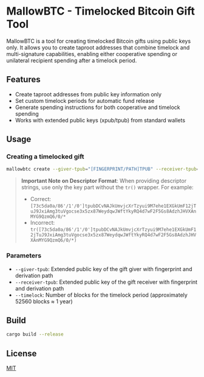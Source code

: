 # MallowBTC - Timelocked Bitcoin Gift Tool

MallowBTC is a tool for creating timelocked Bitcoin gifts using public keys only. It allows you to create taproot addresses that combine timelock and multi-signature capabilities, enabling either cooperative spending or unilateral recipient spending after a timelock period.

## Features

- Create taproot addresses from public key information only
- Set custom timelock periods for automatic fund release
- Generate spending instructions for both cooperative and timelock spending
- Works with extended public keys (xpub/tpub) from standard wallets

## Usage

### Creating a timelocked gift

```bash
mallowbtc create --giver-tpub="[FINGERPRINT/PATH]TPUB" --receiver-tpub="[FINGERPRINT/PATH]TPUB" --timelock=52560
```

> **Important Note on Descriptor Format**: When providing descriptor strings, use only the key part without the `tr()` wrapper. For example:
> - Correct: `[73c5da0a/86'/1'/0']tpubDCvNAJkUmvjcXrTzyui9M7ehe1EXGkUmF12jTuJ9JxiAmg3tuVgocse3x5zx87WeydqwJWftYkyRQ4d7wF2F5Gs8AdzhJHVXAnMYG9QzmQ6/0/*`  
> - Incorrect: `tr([73c5da0a/86'/1'/0']tpubDCvNAJkUmvjcXrTzyui9M7ehe1EXGkUmF12jTuJ9JxiAmg3tuVgocse3x5zx87WeydqwJWftYkyRQ4d7wF2F5Gs8AdzhJHVXAnMYG9QzmQ6/0/*)`

### Parameters

- `--giver-tpub`: Extended public key of the gift giver with fingerprint and derivation path
- `--receiver-tpub`: Extended public key of the gift receiver with fingerprint and derivation path
- `--timelock`: Number of blocks for the timelock period (approximately 52560 blocks ≈ 1 year)

## Build

```bash
cargo build --release
```

## License

[MIT](LICENSE)